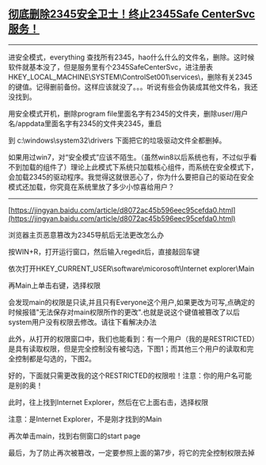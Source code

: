 

## [彻底删除2345安全卫士！终止2345Safe CenterSvc服务！](https://zhuanlan.zhihu.com/p/256170072)




------------------------------------------------------

进安全模式，everything 查找所有2345，hao什么什么的文件名，删除。这时候软件就基本没了，但是服务里有个2345SafeCenterSvc，进注册表HKEY_LOCAL_MACHINE\SYSTEM\ControlSet001\services\，删除有关2345的键值。记得删前备份。这样应该就没了。。。听说有些会伪装成其他文件名，我还没找到。



用安全模式开机，删除program file里面名字有2345的文件夹，删除user/用户名/appdata里面名字有2345的文件夹2345，重启


到 c:\windows\system32\drivers 下面把它的垃圾驱动文件全都删掉。


如果用过win7，对“安全模式”应该不陌生。（虽然win8以后系统也有，不过似乎看不到加载的组件了）理论上此模式下系统只加载核心组件，而系统在安全模式下，会加载2345的驱动程序。我觉得这就很恶心了，你为什么要把自己的驱动在安全模式还加载，你究竟在系统里放了多少小惊喜给用户？



------------------------------

[https://jingyan.baidu.com/article/d8072ac45b596eec95cefda0.html](https://jingyan.baidu.com/article/d8072ac45b596eec95cefda0.html)

浏览器主页恶意篡改为2345导航后无法更改怎么办


按WIN+R，打开运行窗口，然后输入regedit后，直接敲回车键

依次打开HKEY_CURRENT_USER\software\micorosoft\Internet explorer\Main

再Main上单击右键，选择权限

会发现main的权限是只读,并且只有Everyone这个用户,如果更改为可写,点确定的时候报错"无法保存对main权限所作的更改".也就是说这个键值被篡改了以后 system用户没有权限去修改。请往下看解决办法

此外，从打开的权限窗口中，我们也能看到：有一个用户（我的是RESTRICTED）是具有读取权限，但是完全控制没有被勾选，下图1；而其他三个用户的读取和完全控制都是勾选的，下图2。

好的，下面就只需更改我的这个RESTRICTED的权限啦！注意：你的用户名可能是别的奥！

此时，往上找到Internet Explorer，然后在它上面右击，选择权限

注意：是Internet Explorer，不是刚才找到的Main

再次单击main，找到右侧窗口的start page

最后，为了防止再次被篡改，一定要参照上面的第7步，将它的完全控制权限去掉
